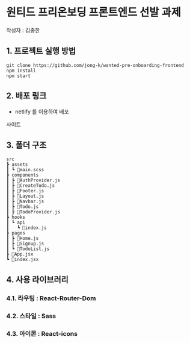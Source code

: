 # 원티드 프리온보딩 프론트엔드 선발 과제
작성자 : 김종한
## 1. 프로젝트 실행 방법
```
git clone https://github.com/jong-k/wanted-pre-onboarding-frontend
npm install
npm start
```
## 2. 배포 링크
- netlify 를 이용하여 배포


사이트

## 3. 폴더 구조
```
src
┣ assets
┃ ┗ 📜main.scss
┣ components
┃ ┣ 📜AuthProvider.js
┃ ┣ 📜CreateTodo.js
┃ ┣ 📜Footer.js
┃ ┣ 📜Layout.js
┃ ┣ 📜Navbar.js
┃ ┣ 📜Todo.js
┃ ┣ 📜TodoProvider.js
┣ hooks
┃ ┗ api
┃   ┗ 📜index.js
┣ pages
┃ ┣ 📜Home.js
┃ ┣ 📜Signup.js
┃ ┗ 📜TodoList.js
┣ 📜App.jsx
┗ 📜index.jsx
```

## 4. 사용 라이브러리
### 4.1. 라우팅 : React-Router-Dom
### 4.2. 스타일 : Sass
### 4.3. 아이콘 : React-icons
